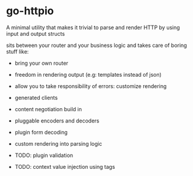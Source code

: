 # go-httpio
A minimal utility that makes it trivial to parse and render HTTP by using input and output structs

sits between your router and your business logic and takes care of boring stuff like:

- bring your own router
- freedom in rendering output (e.g: templates instead of json)
- allow you to take responsibility of errors: customize rendering
- generated clients
- content negotiation build in
- pluggable encoders and decoders
- plugin form decoding
- custom rendering into parsing logic

- TODO: plugin validation
- TODO: context value injection using tags
